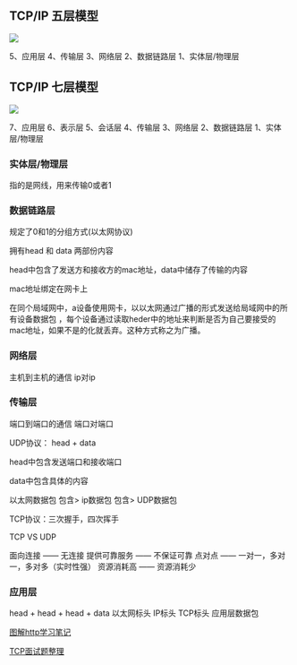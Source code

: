 ## TCP/IP 五层模型

![](https://images2015.cnblogs.com/blog/849589/201706/849589-20170628002845914-1085185628.png)

5、应用层
4、传输层
3、网络层
2、数据链路层
1、实体层/物理层

## TCP/IP 七层模型

![](https://img.springlearn.cn/blog/learn_1599113858000.png)

7、应用层
6、表示层
5、会话层
4、传输层
3、网络层
2、数据链路层
1、实体层/物理层

### 实体层/物理层 

指的是网线，用来传输0或者1

### 数据链路层

规定了0和1的分组方式(以太网协议)

拥有head 和 data 两部份内容

head中包含了发送方和接收方的mac地址，data中储存了传输的内容

mac地址绑定在网卡上

在同个局域网中，a设备使用网卡，以以太网通过广播的形式发送给局域网中的所有设备数据包 ，每个设备通过读取heder中的地址来判断是否为自己要接受的mac地址，如果不是的化就丢弃。这种方式称之为广播。

### 网络层

主机到主机的通信 ip对ip

### 传输层

端口到端口的通信 端口对端口

UDP协议： head + data

head中包含发送端口和接收端口

data中包含具体的内容

以太网数据包 包含> ip数据包 包含> UDP数据包

TCP协议：三次握手，四次挥手 

TCP VS UDP

面向连接 —— 无连接
提供可靠服务 —— 不保证可靠
点对点 —— 一对一，多对一，多对多（实时性强）
资源消耗高 —— 资源消耗少

### 应用层

head   +   head  + head +  data
以太网标头  IP标头  TCP标头  应用层数据包

[图解http学习笔记](https://segmentfault.com/u/landyliu)

[TCP面试题整理](https://juejin.cn/post/6844904070889603085#heading-19)